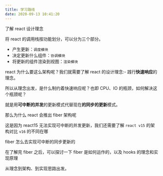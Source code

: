 ```yaml
---
title: 学习路线
date: 2020-09-13 10:41:20
---
```


<span class='orange'>了解 react 设计理念</span>

将 react 的调用栈按功能划分，可以分为三个部分。

- 产生更新：`调度模块`
- 决定更新什么组件：`协调模块`
- 将更新的组件渲染到视图：`渲染模块`

react 为什么要这么架构呢？我们就需要了解 react 的设计理念:- 践行**快速响应**的理念。

所以从理念出发，是什么制约着快速响应呢？也即 CPU、IO 的瓶颈，如何解决这个瓶颈呢？

就是用**可中断的并发**的更新模式代替现在**的同步的更新**模式。

<span class='orange'>那么为什么 react 会推出 fiber 架构呢</span>

这是因为 react15 无法实现可中断的并发更新，我们还需要了解 `react v15` 的架构对比 `v16` 的不同在哪

<span class='orange'>fiber 怎么去实现可中断的同步更新的</span>

在了解完 fiber 之后，可以探讨一下 fiber 是如何运作的，以及 hooks 的理念和实现原理

从理念到架构、到实现思路出发。
